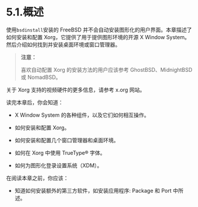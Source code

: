 # 5.1.概述

使用`bsdinstall`安装的 FreeBSD 并不会自动安装图形化的用户界面。本章描述了如何安装和配置 Xorg，它提供了用于提供图形环境的开源 X Window System。然后介绍如何找到并安装桌面环境或窗口管理器。

>**注意：**
>
>喜欢自动配置 Xorg 的安装方法的用户应该参考 GhostBSD、MidnightBSD 或 NomadBSD。

关于 Xorg 支持的视频硬件的更多信息，请参考 x.org 网站。

读完本章后，你会知道：

- X Window System 的各种组件，以及它们如何相互操作。

- 如何安装和配置 Xorg。

- 如何安装和配置几个窗口管理器和桌面环境。

- 如何在 Xorg 中使用 TrueType® 字体。

- 如何为图形化登录设置系统（XDM）。

在阅读本章之前，你应该：

 - 知道如何安装额外的第三方软件，如安装应用程序: Package 和 Port 中所述。





